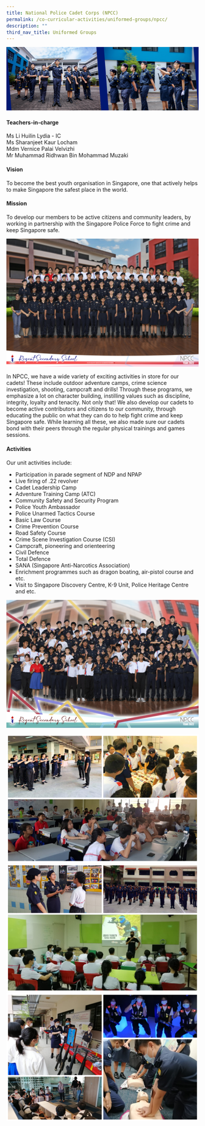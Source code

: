 ```yaml
---
title: National Police Cadet Corps (NPCC)
permalink: /co-curricular-activities/uniformed-groups/npcc/
description: ""
third_nav_title: Uniformed Groups
---
```

![](/images/CCA/NPCC/NPCCBanner%20-%202023.jpg)

#### Teachers-in-charge   
Ms Li Huilin Lydia - IC  
Ms Sharanjeet Kaur Locham  
Mdm Vernice Palai Velvizhi  
Mr Muhammad Ridhwan Bin Mohammad Muzaki

#### Vision  
To become the best youth organisation in Singapore, one that actively helps to make Singapore the safest place in the world.

#### Mission  
To develop our members to be active citizens and community leaders, by working in partnership with the Singapore Police Force to fight crime and keep Singapore safe.

![](/images/CCA/2022%20NPCC%20Formal.jpg)

In NPCC, we have a wide variety of exciting activities in store for our cadets! These include outdoor adventure camps, crime science investigation, shooting, campcraft and drills! Through these programs, we emphasize a lot on character building, instilling values such as discipline, integrity, loyalty and tenacity. Not only that! We also develop our cadets to become active contributors and citizens to our community, through educating the public on what they can do to help fight crime and keep Singapore safe. While learning all these, we also made sure our cadets bond with their peers through the regular physical trainings and games sessions.

#### Activities

Our unit activities include:

*   Participation in parade segment of NDP and NPAP
*   Live firing of .22 revolver
*   Cadet Leadership Camp
*   Adventure Training Camp (ATC)
*   Community Safety and Security Program
*   Police Youth Ambassador
*   Police Unarmed Tactics Course
*   Basic Law Course
*   Crime Prevention Course
*   Road Safety Course
*   Crime Scene Investigation Course (CSI)
*   Campcraft, pioneering and orienteering
*   Civil Defence
*   Total Defence
*   SANA (Singapore Anti-Narcotics Association)
*   Enrichment programmes such as dragon boating, air-pistol course and etc.
*   Visit to Singapore Discovery Centre, K-9 Unit, Police Heritage Centre and etc.

![](/images/CCA/2022%20NPCC%20Fun.jpg)

![](/images/CCA/NPCC/NPCC-1.jpg)
![](/images/CCA/NPCC/NPCC-2.jpg)
![](/images/CCA/NPCC/NPCC-3.jpg)